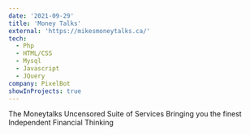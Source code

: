 ```yaml
---
date: '2021-09-29'
title: 'Money Talks'
external: 'https://mikesmoneytalks.ca/'
tech:
  - Php
  - HTML/CSS
  - Mysql
  - Javascript
  - JQuery
company: PixelBot
showInProjects: true
---
```


The Moneytalks Uncensored Suite of Services Bringing you the finest Independent Financial Thinking